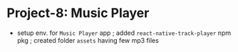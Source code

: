 # Project-8: Music Player
- setup env. for `Music Player` app ; added `react-native-track-player` npm pkg ; created folder `assets` having few mp3 files